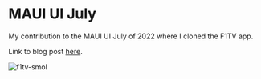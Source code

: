 # MAUI UI July

My contribution to the MAUI UI July of 2022 where I cloned the F1TV app.

Link to blog post [here](https://www.andreasnesheim.no/maui-ui-july-replicating-f1tv-app/).

![f1tv-smol](https://user-images.githubusercontent.com/11583629/177056864-a8edd821-0cc5-469b-91f9-66e0051f6f35.png)
